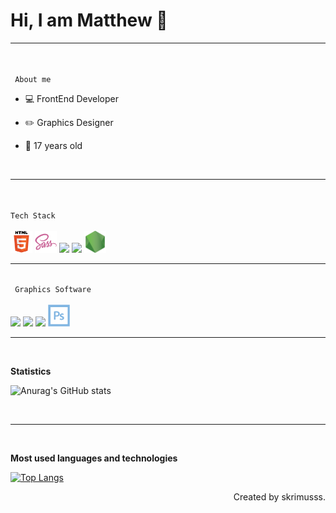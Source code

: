 <h1>Hi, I am Matthew 👋</h1>

---

<br>
<code>
 About me
</code>

- 💻 FrontEnd Developer

- ✏️ Graphics Designer

- 👦 17 years old

<br>

---

<br>

<code>
Tech Stack
</code>

<br>

 <img src="https://raw.githubusercontent.com/devicons/devicon/master/icons/html5/html5-original-wordmark.svg" height="35"/>

 <img src="https://raw.githubusercontent.com/devicons/devicon/master/icons/sass/sass-original.svg" height="35"/>

 <img src="https://upload.wikimedia.org/wikipedia/commons/4/4c/Typescript_logo_2020.svg" height="35">

 <img src="https://www.vectorlogo.zone/logos/git-scm/git-scm-icon.svg" height="35"/>

 <img src="https://raw.githubusercontent.com/github/explore/80688e429a7d4ef2fca1e82350fe8e3517d3494d/topics/nodejs/nodejs.png" height="35"/>

 <br>
 
 ---
 
 <code>
 Graphics Software
 </code>
 
 <br>
 
 <img src="https://cdn.worldvectorlogo.com/logos/adobe-xd.svg" height="35"/>

 <img src="https://www.vectorlogo.zone/logos/adobe_illustrator/adobe_illustrator-icon.svg" height="35"/>

 <img src="https://download.blender.org/branding/community/blender_community_badge_white.svg" height="35"/>

 <img src="https://raw.githubusercontent.com/devicons/devicon/master/icons/photoshop/photoshop-line.svg" height="35"/>

 <br>
 
 ---
 
 <br>
 
 **Statistics**
 
![Anurag's GitHub stats](https://github-readme-stats.vercel.app/api?username=skrimusss&show_icons=true)
  
 <br>
  
---

<br>

 **Most used languages and technologies**

[![Top Langs](https://github-readme-stats.vercel.app/api/top-langs/?username=skrimusss&layout=compact)](https://github.com/anuraghazra/github-readme-stats)

<p align="right"> Created by skrimusss. </p>
